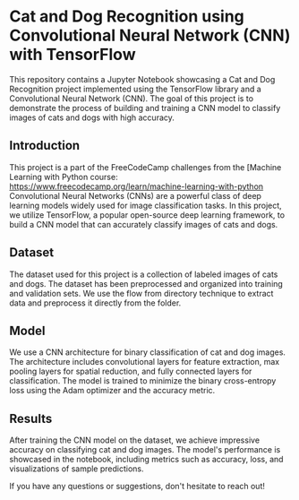 # Cat and Dog Recognition using Convolutional Neural Network (CNN) with TensorFlow

This repository contains a Jupyter Notebook showcasing a Cat and Dog Recognition project implemented using the TensorFlow library and a Convolutional Neural Network (CNN). 
The goal of this project is to demonstrate the process of building and training a CNN model to classify images of cats and dogs with high accuracy.

## Introduction
This project is a part of the FreeCodeCamp challenges from the [Machine Learning with Python course: https://www.freecodecamp.org/learn/machine-learning-with-python
Convolutional Neural Networks (CNNs) are a powerful class of deep learning models widely used for image classification tasks.
In this project, we utilize TensorFlow, a popular open-source deep learning framework, to build a CNN model that can accurately classify images of cats and dogs.

## Dataset
The dataset used for this project is a collection of labeled images of cats and dogs. The dataset has been preprocessed and organized into training and validation sets. 
We use the flow from directory technique to extract data and preprocess it directly from the folder. 

## Model
We use a CNN architecture for binary classification of cat and dog images. 
The architecture includes convolutional layers for feature extraction, max pooling layers for spatial reduction, and fully connected layers for classification. 
The model is trained to minimize the binary cross-entropy loss using the Adam optimizer and the accuracy metric. 

## Results
After training the CNN model on the dataset, we achieve impressive accuracy on classifying cat and dog images. The model's performance is showcased in the notebook, including metrics such as accuracy, loss, and visualizations of sample predictions.


If you have any questions or suggestions, don't hesitate to reach out!
